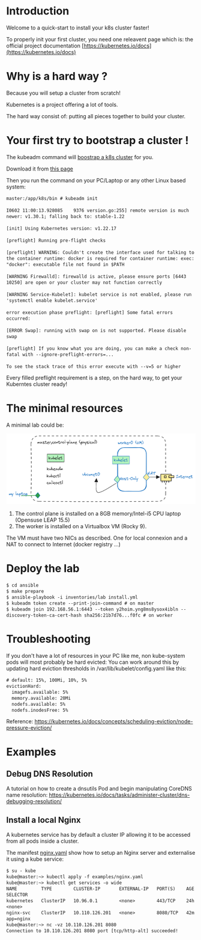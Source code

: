 Introduction
============

Welcome to a quick-start to install your k8s cluster faster!

To properly init your first cluster, you need one releavent page which is: the official project documentation [https://kubernetes.io/docs](https://kubernetes.io/docs)

Why is a hard way ?
===================
Because you will setup a cluster from scratch!

Kubernetes is a project offering a lot of tools.

The hard way consist of: putting all pieces together to build your cluster.

Your first try to bootstrap a cluster !
=======================================

The kubeadm command will [boostrap a k8s cluster](https://kubernetes.io/docs/setup/production-environment/tools/kubeadm/) for you.

Download it from [this page](https://kubernetes.io/releases/download/)

Then you run the command on your PC/Laptop or any other Linux based system:
```
master:/app/k8s/bin # kubeadm init

I0602 11:00:13.928085    9376 version.go:255] remote version is much newer: v1.30.1; falling back to: stable-1.22

[init] Using Kubernetes version: v1.22.17

[preflight] Running pre-flight checks

[preflight] WARNING: Couldn't create the interface used for talking to the container runtime: docker is required for container runtime: exec: "docker": executable file not found in $PATH

[WARNING Firewalld]: firewalld is active, please ensure ports [6443 10250] are open or your cluster may not function correctly

[WARNING Service-Kubelet]: kubelet service is not enabled, please run 'systemctl enable kubelet.service'

error execution phase preflight: [preflight] Some fatal errors occurred:

[ERROR Swap]: running with swap on is not supported. Please disable swap

[preflight] If you know what you are doing, you can make a check non-fatal with --ignore-preflight-errors=...

To see the stack trace of this error execute with --v=5 or higher
```
Every filled preflight requirement is a step, on the hard way, to get your Kuberntes cluster ready!

The minimal resources
=====================
A minimal lab could be:

![img.png](minimal_cluster.png)

1. The control plane is installed on a 8GB memory/Intel-i5 CPU laptop (Opensuse LEAP 15.5)
2. The worker is installed on a Virtualbox VM (Rocky 9). 

The VM must have two NICs as described. One for local connexion and a NAT to connect to Internet (docker registry ...)

Deploy the lab
==============

```
$ cd ansible
$ make prepare
$ ansible-playbook -i inventories/lab install.yml 
$ kubeadm token create --print-join-command # on master
$ kubeadm join 192.168.56.1:6443 --token y2hoim.yng8ms8ysox4ibln --discovery-token-ca-cert-hash sha256:21b7d76...f0fc # on worker
```

Troubleshooting
===============

If you don't have a lot of resources in your PC like me, non kube-system pods will most probably be hard evicted:
You can work around this by updating hard eviction thresholds in /var/lib/kubelet/config.yaml like this:

```
# default: 15%, 100Mi, 10%, 5%
evictionHard:
  imagefs.available: 5%    
  memory.available: 20Mi
  nodefs.available: 5%
  nodefs.inodesFree: 5%
```

Reference: https://kubernetes.io/docs/concepts/scheduling-eviction/node-pressure-eviction/

Examples
========

Debug DNS Resolution
--------------------

A tutorial on how to create a dnsutils Pod and begin manipulating CoreDNS name resolution: https://kubernetes.io/docs/tasks/administer-cluster/dns-debugging-resolution/

Install a local Nginx
---------------------

A kubernetes service has by default a cluster IP allowing it to be accessed from all pods inside a cluster.

The manifest [nginx.yaml](https://github.com/MagonBC/kubernetes-the-hard-way-quickflight/blob/main/ansible/roles/kubernetes/files/examples/nginx.yaml) show how to setup an Nginx server and externalise it
using a kube service:

```
$ su - kube
kube@master:~> kubectl apply -f examples/nginx.yaml
kube@master:~> kubectl get services -o wide
NAME         TYPE        CLUSTER-IP       EXTERNAL-IP   PORT(S)    AGE   SELECTOR
kubernetes   ClusterIP   10.96.0.1        <none>        443/TCP    24h   <none>
nginx-svc    ClusterIP   10.110.126.201   <none>        8080/TCP   42m   app=nginx
kube@master:~> nc -vz 10.110.126.201 8080
Connection to 10.110.126.201 8080 port [tcp/http-alt] succeeded!
```

